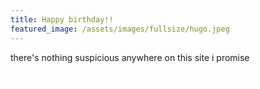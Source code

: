 ```yaml
---
title: Happy birthday!!
featured_image: /assets/images/fullsize/hugo.jpeg
---
```


there's nothing suspicious anywhere on this site i promise

<a href="https://thomasbreydo.pythonanywhere.com" style="color:white;text-decoration:none;">shhh</a>